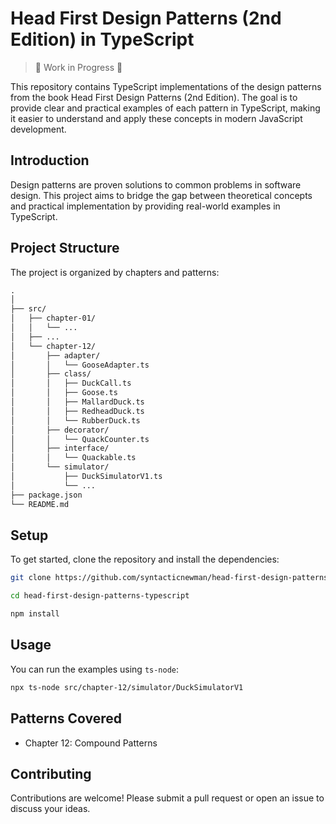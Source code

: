 # Head First Design Patterns (2nd Edition) in TypeScript

> 🚧 Work in Progress 🚧

This repository contains TypeScript implementations of the design patterns from the book Head First Design Patterns (2nd Edition). The goal is to provide clear and practical examples of each pattern in TypeScript, making it easier to understand and apply these concepts in modern JavaScript development.

## Introduction

Design patterns are proven solutions to common problems in software design. This project aims to bridge the gap between theoretical concepts and practical implementation by providing real-world examples in TypeScript.

## Project Structure

The project is organized by chapters and patterns:

```txt
.
│
├── src/
│   ├── chapter-01/
│   │   └── ...
│   ├── ...
│   └── chapter-12/
│       ├── adapter/
│       │   └── GooseAdapter.ts
│       ├── class/
│       │   ├── DuckCall.ts
│       │   ├── Goose.ts
│       │   ├── MallardDuck.ts
│       │   ├── RedheadDuck.ts
│       │   └── RubberDuck.ts
│       ├── decorator/
│       │   └── QuackCounter.ts
│       ├── interface/
│       │   └── Quackable.ts
│       └── simulator/
│           ├── DuckSimulatorV1.ts
│           └── ...
├── package.json
└── README.md

```

## Setup

To get started, clone the repository and install the dependencies:

```sh
git clone https://github.com/syntacticnewman/head-first-design-patterns-typescript.git

cd head-first-design-patterns-typescript

npm install
```

## Usage

You can run the examples using `ts-node`:

```sh
npx ts-node src/chapter-12/simulator/DuckSimulatorV1
```

## Patterns Covered

- Chapter 12: Compound Patterns

## Contributing

Contributions are welcome! Please submit a pull request or open an issue to discuss your ideas.
